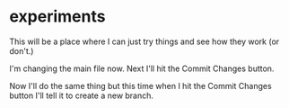 # experiments
This will be a place where I can just try things and see how they work (or don't.)

I'm changing the main file now. Next I'll hit the Commit Changes button.

Now I'll do the same thing but this time when I hit the Commit Changes button I'll tell it to create a new branch.
